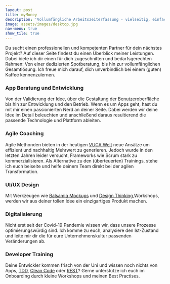 ```yaml
---
layout: post
title: myMoney
description: 'Vollumfängliche Arbeitszeiterfassung - vielseitig, einfach und sicher!'
image: assets/images/desktop.jpg
nav-menu: true
show_tile: true
---
```



<p>Du sucht einen professionellen und kompetenten Partner für dein nächstes Projekt? Auf dieser Seite findest du einen Überblick meiner Leistungen. Dabei biete ich dir einen für dich zugeschnitten und bedarfsgerechten Rahmen: Von einer dedizierten Spotberatung, bis hin zur vollumfänglichen Gesamtlösung. Ich freue mich darauf, dich unverbindlich bei einem (guten) Kaffee kennenzulernen.</p>
<div class="row">
	<div class="6u 12u$(small)">
		<h3>App Beratung und Entwicklung</h3>
		<p>Von der Validierung der Idee, über die Gestaltung der Benutzeroberfläche bis hin zur Entwicklung und den Betrieb. Wenn es um Apps geht, hast du mit mir einen passionierten Nerd an deiner Seite. Dabei werden wir deine Idee im Detail beleuchten und anschließend daraus resultierend die passende Technologie und Plattform ableiten.</p>
	</div>
	<div class="6u$ 12u$(small)">
		<h3>Agile Coaching</h3>
		<p>Agile Methonden bieten in der heutigen <a href="https://de.wikipedia.org/wiki/VUCA" target = "_blank">VUCA Welt</a> neue Ansätze um effizient und nachhaltig Mehrwert zu generieren. Jedoch wurde in den letzten Jahren leider versucht, Frameworks wie Scrum stark zu kommerzialisieren. Als Alternative zu den (überteuerten) Trainings, stehe ich euch beiseite und helfe deinem Team direkt bei der agilen Transformation.</p>
	</div>
	<!-- Break -->
	<div class="4u 12u$(medium)">
		<h3>UI/UX Design</h3>
		<p>Mit Werkzeugen wie <a href="https://balsamiq.com/wireframes/" target = "_blank">Balsamiq Mockups</a> und <a href="https://de.wikipedia.org/wiki/Design_Thinking" target = "_blank">Design Thinking </a> Workshops, werden wir aus deiner tollen Idee ein einzigartiges Produkt machen.</p>
	</div>
	<div class="4u 12u$(medium)">
		<h3>Digitalisierung</h3>
		<p>Nicht erst seit der Covid-19 Pandemie wissen wir, dass unsere Prozesse optimierungswürdig sind. Ich komme zu euch, analysiere den Ist-Zustand und leite mir dir die für eure Unternehmenskultur passenden Veränderungen ab.</p>
	</div>
	<div class="4u$ 12u$(medium)">
		<h3>Developer Training</h3>
		<p>Deine Entwickler kommen frisch von der Uni und wissen noch nichts von Apps, <a href="https://de.wikipedia.org/wiki/Testgetriebene_Entwicklung" target = "_blank">TDD</a>, <a href="https://de.wikipedia.org/wiki/Clean_Code" target = "_blank">Clean Code</a> oder <a href="https://de.wikipedia.org/wiki/Representational_State_TransferREST?" target = "_blank">REST</a>? Gerne unterstütze ich euch im Onboarding durch kleine Workshops und meinen Best Practises.</p>
	</div>
</div>

